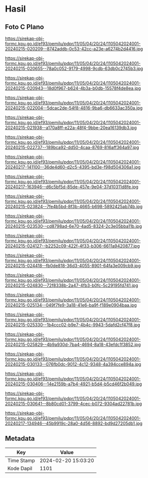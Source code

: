 # Hasil

## Foto C Plano

https://sirekap-obj-formc.kpu.go.id/ef93/pemilu/pdpr/11/05/04/20/24/1105042024001-20240215-020209--8742addb-0c53-42cc-a23e-a6274b2d4416.jpg

https://sirekap-obj-formc.kpu.go.id/ef93/pemilu/pdpr/11/05/04/20/24/1105042024001-20240215-020655--78a0c052-9179-4998-9cdb-63db0c2745b3.jpg

https://sirekap-obj-formc.kpu.go.id/ef93/pemilu/pdpr/11/05/04/20/24/1105042024001-20240215-020943--18d0f967-b624-4b3a-b0db-15578f4de8ea.jpg

https://sirekap-obj-formc.kpu.go.id/ef93/pemilu/pdpr/11/05/04/20/24/1105042024001-20240215-022004--5dcac2de-54f8-4816-9ba6-db6633ac350a.jpg

https://sirekap-obj-formc.kpu.go.id/ef93/pemilu/pdpr/11/05/04/20/24/1105042024001-20240215-021938--a170a8ff-e22a-48f4-9bbe-20ea16139db3.jpg

https://sirekap-obj-formc.kpu.go.id/ef93/pemilu/pdpr/11/05/04/20/24/1105042024001-20240215-022737--189bca92-dd50-4caa-8769-816aff364a97.jpg

https://sirekap-obj-formc.kpu.go.id/ef93/pemilu/pdpr/11/05/04/20/24/1105042024001-20240217-141100--36de4d60-d2c5-4395-bd3e-f98d504306a1.jpg

https://sirekap-obj-formc.kpu.go.id/ef93/pemilu/pdpr/11/05/04/20/24/1105042024001-20240217-163946--d6c5bf5d-85de-457e-9e04-37d10311d8fe.jpg

https://sirekap-obj-formc.kpu.go.id/ef93/pemilu/pdpr/11/05/04/20/24/1105042024001-20240215-023824--7fe4b5bd-8f3b-4665-b698-5892425ab74b.jpg

https://sirekap-obj-formc.kpu.go.id/ef93/pemilu/pdpr/11/05/04/20/24/1105042024001-20240215-023530--cd8798ad-6e70-4ad5-8324-2c3e05bba11b.jpg

https://sirekap-obj-formc.kpu.go.id/ef93/pemilu/pdpr/11/05/04/20/24/1105042024001-20240215-024127--b2252c09-422f-4f33-b306-6611a9420877.jpg

https://sirekap-obj-formc.kpu.go.id/ef93/pemilu/pdpr/11/05/04/20/24/1105042024001-20240215-024418--fb0de818-36d3-4055-8901-64fa3e009cb9.jpg

https://sirekap-obj-formc.kpu.go.id/ef93/pemilu/pdpr/11/05/04/20/24/1105042024001-20240215-024830--72f8338b-2a47-4fb3-b0fc-5c29195fd741.jpg

https://sirekap-obj-formc.kpu.go.id/ef93/pemilu/pdpr/11/05/04/20/24/1105042024001-20240215-025134--049f7fe9-3a18-41e6-ba9f-f189e0904baa.jpg

https://sirekap-obj-formc.kpu.go.id/ef93/pemilu/pdpr/11/05/04/20/24/1105042024001-20240215-025330--1b4ccc02-b9e7-4b4c-9943-5dafd2cf47f8.jpg

https://sirekap-obj-formc.kpu.go.id/ef93/pemilu/pdpr/11/05/04/20/24/1105042024001-20240215-025829--4b9a930d-7ba4-4694-8a18-43efdc1f3852.jpg

https://sirekap-obj-formc.kpu.go.id/ef93/pemilu/pdpr/11/05/04/20/24/1105042024001-20240215-030133--076fb0dc-9012-4c12-9348-4a394cce894a.jpg

https://sirekap-obj-formc.kpu.go.id/ef93/pemilu/pdpr/11/05/04/20/24/1105042024001-20240215-030406--14e2159b-a7b4-4921-b5d4-b5cd46f2b049.jpg

https://sirekap-obj-formc.kpu.go.id/ef93/pemilu/pdpr/11/05/04/20/24/1105042024001-20240215-030641--8b80cd01-3799-4cec-b072-9304ad22781b.jpg

https://sirekap-obj-formc.kpu.go.id/ef93/pemilu/pdpr/11/05/04/20/24/1105042024001-20240217-134946--45b9919c-28a0-4d56-8892-bd9d27205db1.jpg


## Metadata

| Key        | Value               |
| ---------- | ------------------- |
| Time Stamp | 2024-02-20 15:03:20 |
| Kode Dapil | 1101                |



